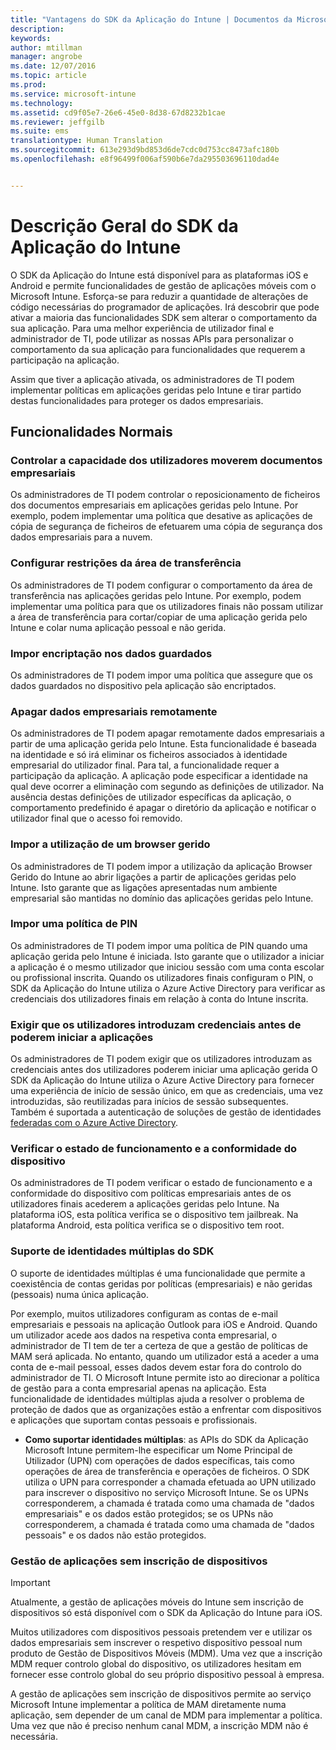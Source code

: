 ```yaml
---
title: "Vantagens do SDK da Aplicação do Intune | Documentos da Microsoft"
description: 
keywords: 
author: mtillman
manager: angrobe
ms.date: 12/07/2016
ms.topic: article
ms.prod: 
ms.service: microsoft-intune
ms.technology: 
ms.assetid: cd9f05e7-26e6-45e0-8d38-67d8232b1cae
ms.reviewer: jeffgilb
ms.suite: ems
translationtype: Human Translation
ms.sourcegitcommit: 613e293d9bd853d6de7cdc0d753cc8473afc180b
ms.openlocfilehash: e8f96499f006af590b6e7da295503696110dad4e


---
```


# <a name="intune-app-sdk-overview"></a>Descrição Geral do SDK da Aplicação do Intune
O SDK da Aplicação do Intune está disponível para as plataformas iOS e Android e permite funcionalidades de gestão de aplicações móveis com o Microsoft Intune. Esforça-se para reduzir a quantidade de alterações de código necessárias do programador de aplicações. Irá descobrir que pode ativar a maioria das funcionalidades SDK sem alterar o comportamento da sua aplicação. Para uma melhor experiência de utilizador final e administrador de TI, pode utilizar as nossas APIs para personalizar o comportamento da sua aplicação para funcionalidades que requerem a participação na aplicação. 

Assim que tiver a aplicação ativada, os administradores de TI podem implementar políticas em aplicações geridas pelo Intune e tirar partido destas funcionalidades para proteger os dados empresariais.

## <a name="regular-features"></a>Funcionalidades Normais

### <a name="control-users-ability-to-move-corporate-documents"></a>Controlar a capacidade dos utilizadores moverem documentos empresariais
Os administradores de TI podem controlar o reposicionamento de ficheiros dos documentos empresariais em aplicações geridas pelo Intune. Por exemplo, podem implementar uma política que desative as aplicações de cópia de segurança de ficheiros de efetuarem uma cópia de segurança dos dados empresariais para a nuvem.

### <a name="configure-clipboard-restrictions"></a>Configurar restrições da área de transferência
Os administradores de TI podem configurar o comportamento da área de transferência nas aplicações geridas pelo Intune. Por exemplo, podem implementar uma política para que os utilizadores finais não possam utilizar a área de transferência para cortar/copiar de uma aplicação gerida pelo Intune e colar numa aplicação pessoal e não gerida.

### <a name="enforce-encryption-on-saved-data"></a>Impor encriptação nos dados guardados
Os administradores de TI podem impor uma política que assegure que os dados guardados no dispositivo pela aplicação são encriptados.

### <a name="remotely-wipe-corporate-data"></a>Apagar dados empresariais remotamente
Os administradores de TI podem apagar remotamente dados empresariais a partir de uma aplicação gerida pelo Intune. Esta funcionalidade é baseada na identidade e só irá eliminar os ficheiros associados à identidade empresarial do utilizador final. Para tal, a funcionalidade requer a participação da aplicação. A aplicação pode especificar a identidade na qual deve ocorrer a eliminação com segundo as definições de utilizador. Na ausência destas definições de utilizador específicas da aplicação, o comportamento predefinido é apagar o diretório da aplicação e notificar o utilizador final que o acesso foi removido.

### <a name="enforce-the-use-of-a-managed-browser"></a>Impor a utilização de um browser gerido
Os administradores de TI podem impor a utilização da aplicação Browser Gerido do Intune ao abrir ligações a partir de aplicações geridas pelo Intune. Isto garante que as ligações apresentadas num ambiente empresarial são mantidas no domínio das aplicações geridas pelo Intune.

### <a name="enforce-a-pin-policy"></a>Impor uma política de PIN
Os administradores de TI podem impor uma política de PIN quando uma aplicação gerida pelo Intune é iniciada. Isto garante que o utilizador a iniciar a aplicação é o mesmo utilizador que iniciou sessão com uma conta escolar ou profissional inscrita. Quando os utilizadores finais configuram o PIN, o SDK da Aplicação do Intune utiliza o Azure Active Directory para verificar as credenciais dos utilizadores finais em relação à conta do Intune inscrita.

### <a name="require-users-to-enter-credentials-before-they-can-start-apps"></a>Exigir que os utilizadores introduzam credenciais antes de poderem iniciar a aplicações
Os administradores de TI podem exigir que os utilizadores introduzam as credenciais antes dos utilizadores poderem iniciar uma aplicação gerida  O SDK da Aplicação do Intune utiliza o Azure Active Directory para fornecer uma experiência de início de sessão único, em que as credenciais, uma vez introduzidas, são reutilizadas para inícios de sessão subsequentes. Também é suportada a autenticação de soluções de gestão de identidades [federadas com o Azure Active Directory](https://msdn.microsoft.com/library/azure/jj679342.aspx).

### <a name="check-device-health-and-compliance"></a>Verificar o estado de funcionamento e a conformidade do dispositivo
Os administradores de TI podem verificar o estado de funcionamento e a conformidade do dispositivo com políticas empresariais antes de os utilizadores finais acederem a aplicações geridas pelo Intune. Na plataforma iOS, esta política verifica se o dispositivo tem jailbreak. Na plataforma Android, esta política verifica se o dispositivo tem root.

### <a name="sdk-multi-identity-support"></a>Suporte de identidades múltiplas do SDK
O suporte de identidades múltiplas é uma funcionalidade que permite a coexistência de contas geridas por políticas (empresariais) e não geridas (pessoais) numa única aplicação.

Por exemplo, muitos utilizadores configuram as contas de e-mail empresariais e pessoais na aplicação Outlook para iOS e Android. Quando um utilizador acede aos dados na respetiva conta empresarial, o administrador de TI tem de ter a certeza de que a gestão de políticas de MAM será aplicada. No entanto, quando um utilizador está a aceder a uma conta de e-mail pessoal, esses dados devem estar fora do controlo do administrador de TI. O Microsoft Intune permite isto ao direcionar a política de gestão para a conta empresarial apenas na aplicação. Esta funcionalidade de identidades múltiplas ajuda a resolver o problema de proteção de dados que as organizações estão a enfrentar com dispositivos e aplicações que suportam contas pessoais e profissionais.

* **Como suportar identidades múltiplas**: as APIs do SDK da Aplicação Microsoft Intune permitem-lhe especificar um Nome Principal de Utilizador (UPN) com operações de dados específicas, tais como operações de área de transferência e operações de ficheiros. O SDK utiliza o UPN para corresponder a chamada efetuada ao UPN utilizado para inscrever o dispositivo no serviço Microsoft Intune. Se os UPNs corresponderem, a chamada é tratada como uma chamada de "dados empresariais" e os dados estão protegidos; se os UPNs não corresponderem, a chamada é tratada como uma chamada de "dados pessoais" e os dados não estão protegidos.

### <a name="app-management-without-device-enrollment"></a>Gestão de aplicações sem inscrição de dispositivos

>[!IMPORTANT]
>Atualmente, a gestão de aplicações móveis do Intune sem inscrição de dispositivos só está disponível com o SDK da Aplicação do Intune para iOS. 


Muitos utilizadores com dispositivos pessoais pretendem ver e utilizar os dados empresariais sem inscrever o respetivo dispositivo pessoal num produto de Gestão de Dispositivos Móveis (MDM). Uma vez que a inscrição MDM requer controlo global do dispositivo, os utilizadores hesitam em fornecer esse controlo global do seu próprio dispositivo pessoal à empresa.

A gestão de aplicações sem inscrição de dispositivos permite ao serviço Microsoft Intune implementar a política de MAM diretamente numa aplicação, sem depender de um canal de MDM para implementar a política. Uma vez que não é preciso nenhum canal MDM, a inscrição MDM não é necessária.



<!--HONumber=Dec16_HO2-->


